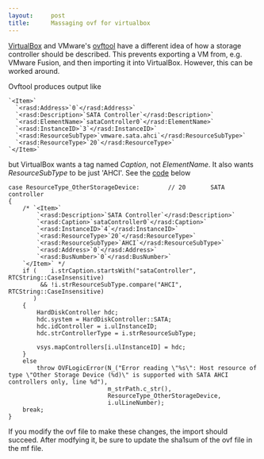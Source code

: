 ```yaml
---
layout:     post
title:      Massaging ovf for virtualbox
---
```



[VirtualBox](https///www.virtualbox.org/) and VMware's [ovftool](https///www.vmware.com/support/developer/ovf/) have a different idea of how a storage controller should be described. This prevents exporting a VM from, e.g. VMware Fusion, and then importing it into VirtualBox. However, this can be worked around.

Ovftool produces output like

	
	`<Item>`
	  `<rasd:Address>`0`</rasd:Address>`
	  `<rasd:Description>`SATA Controller`</rasd:Description>`
	  `<rasd:ElementName>`sataController0`</rasd:ElementName>`
	  `<rasd:InstanceID>`3`</rasd:InstanceID>`
	  `<rasd:ResourceSubType>`vmware.sata.ahci`</rasd:ResourceSubType>`
	  `<rasd:ResourceType>`20`</rasd:ResourceType>`
	`</Item>`


but VirtualBox wants a tag named *Caption*, not *ElementName*. It also wants *ResourceSubType* to be just 'AHCI'. See the [code](http://www.virtualbox.org/svn/vbox/trunk/src/VBox/Main/xml/ovfreader.cpp) below

	
	case ResourceType_OtherStorageDevice:        // 20       SATA controller
	{
	    /* `<Item>`
	        `<rasd:Description>`SATA Controller`</rasd:Description>`
	        `<rasd:Caption>`sataController0`</rasd:Caption>`
	        `<rasd:InstanceID>`4`</rasd:InstanceID>`
	        `<rasd:ResourceType>`20`</rasd:ResourceType>`
	        `<rasd:ResourceSubType>`AHCI`</rasd:ResourceSubType>`
	        `<rasd:Address>`0`</rasd:Address>`
	        `<rasd:BusNumber>`0`</rasd:BusNumber>`
	    `</Item>` */
	    if (    i.strCaption.startsWith("sataController", RTCString::CaseInsensitive)
	         && !i.strResourceSubType.compare("AHCI", RTCString::CaseInsensitive)
	       )
	    {
	        HardDiskController hdc;
	        hdc.system = HardDiskController::SATA;
	        hdc.idController = i.ulInstanceID;
	        hdc.strControllerType = i.strResourceSubType;
	
	        vsys.mapControllers[i.ulInstanceID] = hdc;
	    }
	    else
	        throw OVFLogicError(N_("Error reading \"%s\": Host resource of type \"Other Storage Device (%d)\" is supported with SATA AHCI controllers only, line %d"),
	                            m_strPath.c_str(),
	                            ResourceType_OtherStorageDevice,
	                            i.ulLineNumber);
	    break;
	}


If you modify the ovf file to make these changes, the import should succeed. After modfying it, be sure to update the sha1sum of the ovf file in the mf file.





